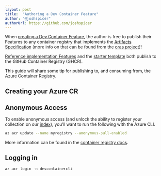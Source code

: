 ```yaml
---
layout: post
title:  "Authoring a Dev Container Feature"
author: "@joshspicer"
authorUrl: https://github.com/joshspicer
---
```


When [creating a Dev Container Feature](https://containers.dev/guide/author-a-feature), the author is free to publish their Features to any container registry that implements the [Artifacts Specification](https://github.com/opencontainers/artifacts) (more info on that can be found from the [oras project](https://oras.land/implementors/))!

[Reference implementation Features](https://github.com/devcontainers/features) and the [starter template](https://github.com/devcontainers/features-starter) both publish to the GitHub Container Registry (GHCR).  


This guide will share some tip for publishing to, and consuming from, the Azure Container Registry.

## Creating your Azure CR


## Anonymous Access

To enable anonymous access (and unlock the ability to register your collection on our [index](https://containers.dev/features)), you'll want to run the following with the Azure CLI.

```bash
az acr update --name myregistry --anonymous-pull-enabled
```

More information can be found in the [container registry docs](https://learn.microsoft.com/en-us/azure/container-registry/anonymous-pull-access).

## Logging in

`az acr login -n devcontainercli`